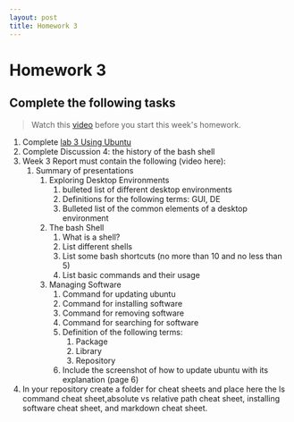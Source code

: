 ```yaml
---
layout: post
title: Homework 3
---
```

# Homework 3
## Complete the following tasks
> Watch this [video](https://youtu.be/I4eGHyw0PHA) before you start this week's homework.
1. Complete [lab 3 Using Ubuntu](https://cis106.com/labs/lab3/)
2. Complete Discussion 4: the history of the bash shell
3. Week 3 Report must contain the following (video here):  
   1. Summary of presentations
      1. Exploring Desktop Environments
         1. bulleted list of different desktop environments
         2. Definitions for the following terms: GUI, DE
         3. Bulleted list of the common elements of a desktop environment
      2. The bash Shell
         1. What is a shell?
         2. List different shells
         3. List some bash shortcuts (no more than 10 and no less than 5)
         4. List basic commands and their usage 
      3. Managing Software
         1. Command for updating ubuntu
         2. Command for installing software
         3. Command for removing software
         4. Command for searching for software
         5. Definition of the following terms:
            1. Package
            2. Library
            3. Repository
         6. Include the screenshot of how to update ubuntu with its explanation (page 6)
4. In your repository create a folder for cheat sheets and place here the ls command cheat sheet,absolute vs relative path cheat sheet, installing software cheat sheet, and markdown cheat sheet. 